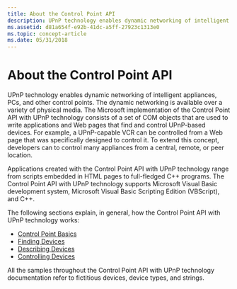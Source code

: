 ```yaml
---
title: About the Control Point API
description: UPnP technology enables dynamic networking of intelligent appliances, PCs, and other control points.
ms.assetid: d81a654f-e92b-41dc-a5ff-27923c1313e0
ms.topic: concept-article
ms.date: 05/31/2018
---
```


# About the Control Point API

UPnP technology enables dynamic networking of intelligent appliances, PCs, and other control points. The dynamic networking is available over a variety of physical media. The Microsoft implementation of the Control Point API with UPnP technology consists of a set of COM objects that are used to write applications and Web pages that find and control UPnP-based devices. For example, a UPnP-capable VCR can be controlled from a Web page that was specifically designed to control it. To extend this concept, developers can to control many appliances from a central, remote, or peer location.

Applications created with the Control Point API with UPnP technology range from scripts embedded in HTML pages to full-fledged C++ programs. The Control Point API with UPnP technology supports Microsoft Visual Basic development system, Microsoft Visual Basic Scripting Edition (VBScript), and C++.

The following sections explain, in general, how the Control Point API with UPnP technology works:

-   [Control Point Basics](control-point-basics.md)
-   [Finding Devices](finding-devices.md)
-   [Describing Devices](describing-devices.md)
-   [Controlling Devices](controlling-devices.md)

All the samples throughout the Control Point API with UPnP technology documentation refer to fictitious devices, device types, and strings.

 

 




